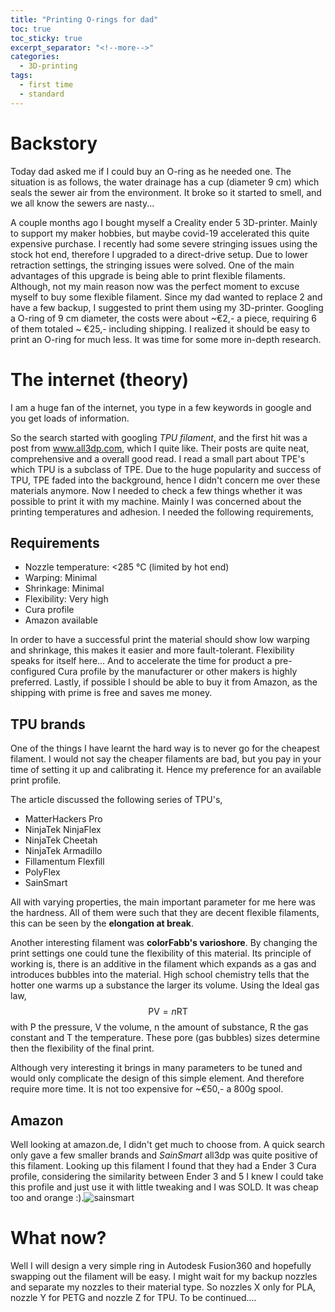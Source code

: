 ```yaml
---
title: "Printing O-rings for dad"
toc: true
toc_sticky: true
excerpt_separator: "<!--more-->"
categories:
  - 3D-printing
tags:
  - first time
  - standard
---
```


# Backstory

Today dad asked me if I could buy an O-ring as he needed one. The situation is as follows, the water drainage has a cup (diameter 9 cm) which seals the sewer air from the environment. It broke so it started to smell, and we all know the sewers are nasty... 

A couple months ago I bought myself a Creality ender 5 3D-printer. Mainly to support my maker hobbies, but maybe covid-19 accelerated this quite expensive purchase. I recently had some severe stringing issues using the stock hot end, therefore I upgraded to a direct-drive setup. Due to lower retraction settings, the stringing issues were solved. One of the main advantages of this upgrade is being able to print flexible filaments. Although, not my main reason now was the perfect moment to excuse myself to buy some flexible filament. Since my dad wanted to replace 2 and have a few backup, I suggested to print them using my 3D-printer.  Googling a O-ring of 9 cm diameter, the costs were about ~€2,- a piece, requiring 6 of them totaled ~ €25,- including shipping. I realized it should be easy to print an O-ring for much less. It was time for some more in-depth research.

# The internet (theory)

I am a huge fan of the internet, you type in a few keywords in google and you get loads of information.

So the search started with googling *TPU filament*, and the first hit was a post from www.all3dp.com, which I quite like. Their posts are quite neat, comprehensive and a overall good read. I read a small part about TPE's which TPU is a subclass of TPE. Due to the huge popularity and success of TPU, TPE faded into the background, hence I didn't concern me over these materials anymore.  Now I needed to check a few things whether it was possible to print it with my machine. Mainly I was concerned about the printing temperatures and adhesion. I needed the following requirements, 

## Requirements

- Nozzle temperature: <285 °C (limited by hot end)
- Warping: Minimal
- Shrinkage: Minimal
- Flexibility: Very high
- Cura profile
- Amazon available

In order to have a successful print the material should show low warping and shrinkage, this makes it easier and more fault-tolerant. Flexibility speaks for itself here... And to accelerate the time for product a pre-configured Cura profile by the manufacturer or other makers is highly preferred. Lastly, if possible I should be able to buy it from Amazon, as the shipping with prime is free and saves me money.

## TPU brands 

One of the things I have learnt the hard way is to never go for the cheapest filament. I would not say the cheaper filaments are bad, but you pay in your time of setting it up and calibrating it. Hence my preference for an available print profile.  

The article discussed the following series of TPU's,

- MatterHackers Pro
- NinjaTek NinjaFlex
- NinjaTek Cheetah
- NinjaTek Armadillo
- Fillamentum Flexfill
- PolyFlex
- SainSmart

All with varying properties, the main important parameter for me here was the hardness. All of them were such that they are decent flexible filaments, this can be seen by the **elongation at break**.

Another interesting filament was **colorFabb's varioshore**. By changing the print settings one could tune the flexibility of this material. Its principle of working is, there is an additive in the filament which expands as a gas and introduces bubbles into the material. High school chemistry tells that the hotter one warms up a substance the larger its volume. Using the Ideal gas law, 
$$
\mathrm{PV}=n\mathrm{RT}
$$
with P the pressure, V the volume, n the amount of substance, R the gas constant and T the temperature. These pore (gas bubbles) sizes determine then the flexibility of the final print.

Although very interesting it brings in many parameters to be tuned and would only complicate the design of this simple element. And therefore require more time. It is not too expensive for  ~€50,- a 800g spool. 

## Amazon

Well looking at amazon.de, I didn't get much to choose from. A quick search only gave a few smaller brands and *SainSmart* all3dp was quite positive of this filament. Looking up this filament I found that they had a Ender 3 Cura profile, considering the similarity between Ender 3 and 5 I knew I could take this profile and just use it with little tweaking and I was SOLD. It was cheap too and orange :).![sainsmart](D:\Documents\myblog\shikon.github.io\assets\images\2020-12-27-printing-orings\firefox_WbcL291AXV.png)



# What now?

Well I will design a very simple ring in Autodesk Fusion360 and hopefully swapping out the filament will be easy. I might wait for my backup nozzles and separate my nozzles to  their material type. So nozzles X only for PLA, nozzle Y for PETG and nozzle Z for TPU. To be continued....

